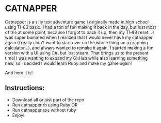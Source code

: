 # CATNAPPER

Catnapper is a silly text adventure game I originally made in high school using TI-83 basic.
I had a ton of fun making it back in the day, but lost most of the at some point, because I forgot to back it up, then my TI-83 reset...
I was super bummed when I realized that I would never have my catnapper again (I really didn't want to start over on the whole thing on a graphing calculator...), and always wanted to remake it again.
I started making a fun version with a UI using C#, but lost steam.
That brings us to the present time!
I was wanting to expand my GitHub while also learning something new, so I decided I would learn Ruby and make my game again!

And here it is!

## Instructions:
- Download all or just part of the repo
- Run catnapper.rb using Ruby
OR
- Run catnapper.exe without ruby
- Enjoy!